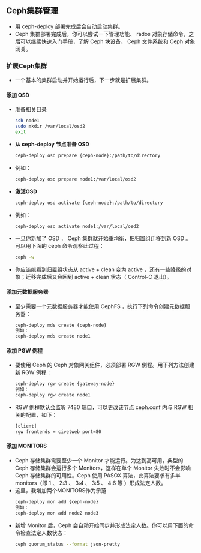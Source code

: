 ## Ceph集群管理
- 用 ceph-deploy 部署完成后会自动启动集群。
- Ceph 集群部署完成后，你可以尝试一下管理功能、 rados 对象存储命令，之后可以继续快速入门手册，了解 Ceph 块设备、 Ceph 文件系统和 Ceph 对象网关。

### 扩展Ceph集群
- 一个基本的集群启动并开始运行后，下一步就是扩展集群。

#### 添加 OSD
- 准备相关目录
  
  ``` bash
  ssh node1
  sudo mkdir /var/local/osd2
  exit
  ```
- **从 ceph-deploy 节点准备 OSD**
  
  ``` bash
  ceph-deploy osd prepare {ceph-node}:/path/to/directory
  ```
- 例如： 
  
  ``` bash
  ceph-deploy osd prepare node1:/var/local/osd2
  ```

- **激活OSD**
  
  ``` bash
  ceph-deploy osd activate {ceph-node}:/path/to/directory
  ```
- 例如： 
  
  ``` bash
  ceph-deploy osd activate node1:/var/local/osd2
  ```
- 一旦你新加了 OSD ， Ceph 集群就开始重均衡，把归置组迁移到新 OSD 。可以用下面的 ceph 命令观察此过程：
  ``` bash
  ceph -w
  ```

- 你应该能看到归置组状态从 active + clean 变为 active ，还有一些降级的对象；迁移完成后又会回到 active + clean 状态（ Control-C 退出）。

#### 添加元数据服务器

- 至少需要一个元数据服务器才能使用 CephFS ，执行下列命令创建元数据服务器：
  ``` bash
  ceph-deploy mds create {ceph-node}
  例如：
  ceph-deploy mds create node1
  ```
  
#### 添加 PGW 例程
- 要使用 Ceph 的 Ceph 对象网关组件，必须部署 RGW 例程。用下列方法创建新 RGW 例程：
  ``` bash
  ceph-deploy rgw create {gateway-node}
  例如：
  ceph-deploy rgw create node1
  ```

- RGW 例程默认会监听 7480 端口，可以更改该节点 ceph.conf 内与 RGW 相关的配置，如下：
  ``` xml
  [client]
  rgw frontends = civetweb port=80
  ```

#### 添加 MONITORS
- Ceph 存储集群需要至少一个 Monitor 才能运行。为达到高可用，典型的 Ceph 存储集群会运行多个 Monitors，这样在单个 Monitor 失败时不会影响 Ceph 存储集群的可用性。Ceph 使用 PASOX 算法，此算法要求有多半 monitors（即 1 、 2:3 、 3:4 、 3:5 、 4:6 等 ）形成法定人数。
- 这里，我增加两个MONITORS作为示范
  ``` bash
  ceph-deploy mon add {ceph-node}
  例如：
  ceph-deploy mon add node2 node3
  ```
- 新增 Monitor 后，Ceph 会自动开始同步并形成法定人数。你可以用下面的命令检查法定人数状态：
  ``` bash
  ceph quorum_status --format json-pretty
  ```
  
  
 

